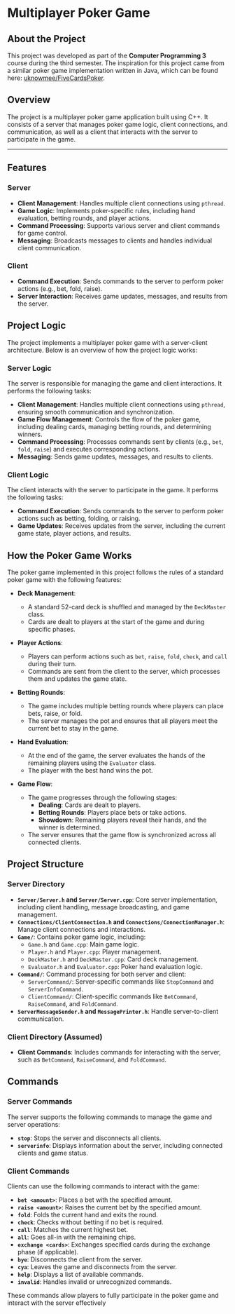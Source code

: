 # Multiplayer Poker Game

## About the Project

This project was developed as part of the **Computer Programming 3** course during the third semester. The inspiration for this project came from a similar poker game implementation written in Java, which can be found here: [uknowmee/FiveCardsPoker](https://github.com/uknowmee/FiveCardsPoker).

## Overview

The project is a multiplayer poker game application built using C++. It consists of a server that manages poker game logic, client connections, and communication, as well as a client that interacts with the server to participate in the game.

---
## Features

### Server
- **Client Management**: Handles multiple client connections using `pthread`.
- **Game Logic**: Implements poker-specific rules, including hand evaluation, betting rounds, and player actions.
- **Command Processing**: Supports various server and client commands for game control.
- **Messaging**: Broadcasts messages to clients and handles individual client communication.

### Client
- **Command Execution**: Sends commands to the server to perform poker actions (e.g., bet, fold, raise).
- **Server Interaction**: Receives game updates, messages, and results from the server.

##  Project Logic

The project implements a multiplayer poker game with a server-client architecture. Below is an overview of how the project logic works:

###  Server Logic
The server is responsible for managing the game and client interactions. It performs the following tasks:
-  **Client Management**: Handles multiple client connections using `pthread`, ensuring smooth communication and synchronization.
-  **Game Flow Management**: Controls the flow of the poker game, including dealing cards, managing betting rounds, and determining winners.
-  **Command Processing**: Processes commands sent by clients (e.g., `bet`, `fold`, `raise`) and executes corresponding actions.
-  **Messaging**: Sends game updates, messages, and results to clients.

###  Client Logic
The client interacts with the server to participate in the game. It performs the following tasks:
-  **Command Execution**: Sends commands to the server to perform poker actions such as betting, folding, or raising.
-  **Game Updates**: Receives updates from the server, including the current game state, player actions, and results.


##  How the Poker Game Works

The poker game implemented in this project follows the rules of a standard poker game with the following features:

- **Deck Management**:
   - A standard 52-card deck is shuffled and managed by the `DeckMaster` class.
   - Cards are dealt to players at the start of the game and during specific phases.

- **Player Actions**:
   - Players can perform actions such as `bet`, `raise`, `fold`, `check`, and `call` during their turn.
   - Commands are sent from the client to the server, which processes them and updates the game state.

- **Betting Rounds**:
   - The game includes multiple betting rounds where players can place bets, raise, or fold.
   - The server manages the pot and ensures that all players meet the current bet to stay in the game.

- **Hand Evaluation**:
   - At the end of the game, the server evaluates the hands of the remaining players using the `Evaluator` class.
   - The player with the best hand wins the pot.

- **Game Flow**:
   - The game progresses through the following stages:
     - **Dealing**: Cards are dealt to players.
     - **Betting Rounds**: Players place bets or take actions.
     - **Showdown**: Remaining players reveal their hands, and the winner is determined.
   - The server ensures that the game flow is synchronized across all connected clients.

## Project Structure

### Server Directory
- **`Server/Server.h` and `Server/Server.cpp`**: Core server implementation, including client handling, message broadcasting, and game management.
- **`Connections/ClientConnection.h` and `Connections/ConnectionManager.h`**: Manage client connections and interactions.
- **`Game/`**: Contains poker game logic, including:
  - `Game.h` and `Game.cpp`: Main game logic.
  - `Player.h` and `Player.cpp`: Player management.
  - `DeckMaster.h` and `DeckMaster.cpp`: Card deck management.
  - `Evaluator.h` and `Evaluator.cpp`: Poker hand evaluation logic.
- **`Command/`**: Command processing for both server and client:
  - `ServerCommand/`: Server-specific commands like `StopCommand` and `ServerInfoCommand`.
  - `ClientCommand/`: Client-specific commands like `BetCommand`, `RaiseCommand`, and `FoldCommand`.
- **`ServerMessageSender.h` and `MessagePrinter.h`**: Handle server-to-client communication.

### Client Directory (Assumed)
- **Client Commands**: Includes commands for interacting with the server, such as `BetCommand`, `RaiseCommand`, and `FoldCommand`.

## Commands

### Server Commands
The server supports the following commands to manage the game and server operations:
- **`stop`**: Stops the server and disconnects all clients.
- **`serverinfo`**: Displays information about the server, including connected clients and game status.


### Client Commands
Clients can use the following commands to interact with the game:
- **`bet <amount>`**: Places a bet with the specified amount.
- **`raise <amount>`**: Raises the current bet by the specified amount.
- **`fold`**: Folds the current hand and exits the round.
- **`check`**: Checks without betting if no bet is required.
- **`call`**: Matches the current highest bet.
- **`all`**: Goes all-in with the remaining chips.
- **`exchange <cards>`**: Exchanges specified cards during the exchange phase (if applicable).
- **`bye`**: Disconnects the client from the server.
- **`cya`**: Leaves the game and disconnects from the server.
- **`help`**: Displays a list of available commands.
- **`invalid`**: Handles invalid or unrecognized commands.

These commands allow players to fully participate in the poker game and interact with the server effectively
